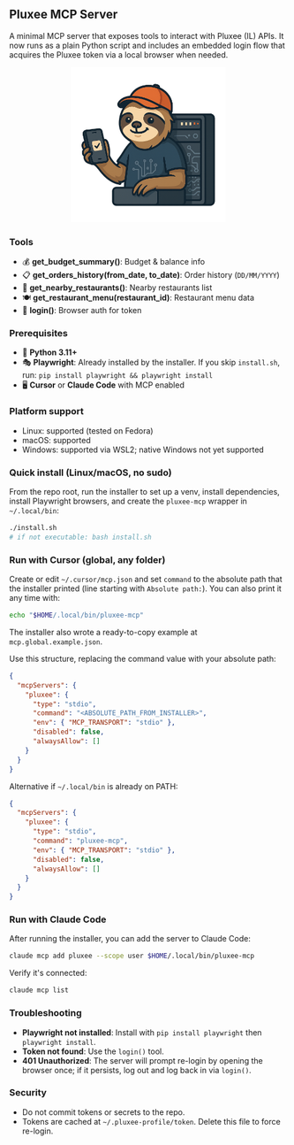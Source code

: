 ## Pluxee MCP Server

A minimal MCP server that exposes tools to interact with Pluxee (IL) APIs. It now runs as a plain Python script and includes an embedded login flow that acquires the Pluxee token via a local browser when needed.

<p align="center"><img src="assets/mascot.png" alt="Pluxee MCP Mascot" width="280"></p>

### Tools
- 💰 **get_budget_summary()**: Budget & balance info
- 📋 **get_orders_history(from_date, to_date)**: Order history (`DD/MM/YYYY`)
- 🏪 **get_nearby_restaurants()**: Nearby restaurants list
- 🍽️ **get_restaurant_menu(restaurant_id)**: Restaurant menu data
- 🔐 **login()**: Browser auth for token

### Prerequisites
- 🐍 **Python 3.11+**
- 🎭 **Playwright**: Already installed by the installer. If you skip `install.sh`, run: `pip install playwright && playwright install`
- 🖥️ **Cursor** or **Claude Code** with MCP enabled

### Platform support
- Linux: supported (tested on Fedora)
- macOS: supported
- Windows: supported via WSL2; native Windows not yet supported

### Quick install (Linux/macOS, no sudo)
From the repo root, run the installer to set up a venv, install dependencies, install Playwright browsers, and create the `pluxee-mcp` wrapper in `~/.local/bin`:
```bash
./install.sh
# if not executable: bash install.sh
```

### Run with Cursor (global, any folder)
Create or edit `~/.cursor/mcp.json` and set `command` to the absolute path that the installer printed (line starting with `Absolute path:`). You can also print it any time with:
```bash
echo "$HOME/.local/bin/pluxee-mcp"
```
The installer also wrote a ready-to-copy example at `mcp.global.example.json`.

Use this structure, replacing the command value with your absolute path:
```json
{
  "mcpServers": {
    "pluxee": {
      "type": "stdio",
      "command": "<ABSOLUTE_PATH_FROM_INSTALLER>",
      "env": { "MCP_TRANSPORT": "stdio" },
      "disabled": false,
      "alwaysAllow": []
    }
  }
}
```
Alternative if `~/.local/bin` is already on PATH:
```json
{
  "mcpServers": {
    "pluxee": {
      "type": "stdio",
      "command": "pluxee-mcp",
      "env": { "MCP_TRANSPORT": "stdio" },
      "disabled": false,
      "alwaysAllow": []
    }
  }
}
```

### Run with Claude Code
After running the installer, you can add the server to Claude Code:
```bash
claude mcp add pluxee --scope user $HOME/.local/bin/pluxee-mcp
```
Verify it's connected:
```bash
claude mcp list
```

### Troubleshooting
- **Playwright not installed**: Install with `pip install playwright` then `playwright install`.
- **Token not found**: Use the `login()` tool.
- **401 Unauthorized**: The server will prompt re-login by opening the browser once; if it persists, log out and log back in via `login()`.

### Security
- Do not commit tokens or secrets to the repo.
- Tokens are cached at `~/.pluxee-profile/token`. Delete this file to force re-login. 
